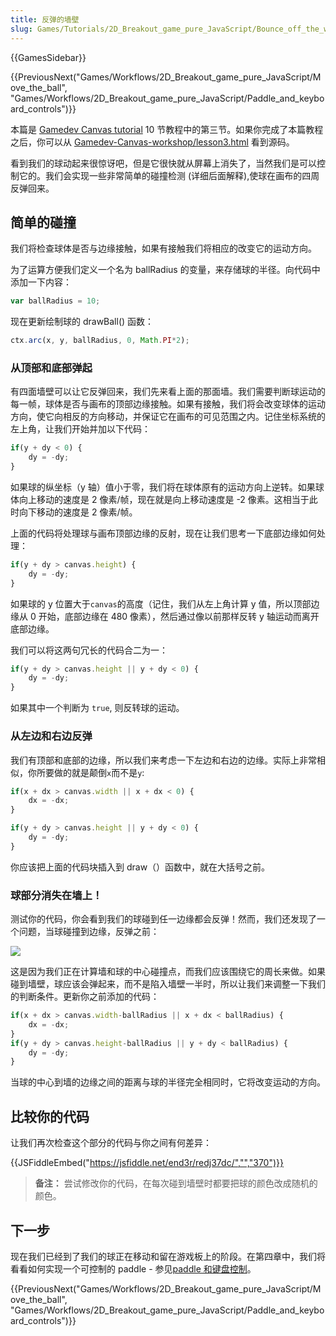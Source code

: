 ```yaml
---
title: 反弹的墙壁
slug: Games/Tutorials/2D_Breakout_game_pure_JavaScript/Bounce_off_the_walls
---
```

{{GamesSidebar}}

{{PreviousNext("Games/Workflows/2D_Breakout_game_pure_JavaScript/Move_the_ball", "Games/Workflows/2D_Breakout_game_pure_JavaScript/Paddle_and_keyboard_controls")}}

本篇是 [Gamedev Canvas tutorial](/zh-CN/docs/Games/Workflows/Breakout_game_from_scratch) 10 节教程中的第三节。如果你完成了本篇教程之后，你可以从 [Gamedev-Canvas-workshop/lesson3.html](https://github.com/end3r/Gamedev-Canvas-workshop/blob/gh-pages/lesson03.html) 看到源码。

看到我们的球动起来很惊讶吧，但是它很快就从屏幕上消失了，当然我们是可以控制它的。我们会实现一些非常简单的碰撞检测 (详细后面解释),使球在画布的四周反弹回来。

## 简单的碰撞

我们将检查球体是否与边缘接触，如果有接触我们将相应的改变它的运动方向。

为了运算方便我们定义一个名为 ballRadius 的变量，来存储球的半径。向代码中添加一下内容：

```js
var ballRadius = 10;
```

现在更新绘制球的 drawBall() 函数：

```js
ctx.arc(x, y, ballRadius, 0, Math.PI*2);
```

### 从顶部和底部弹起

有四面墙壁可以让它反弹回来，我们先来看上面的那面墙。我们需要判断球运动的每一帧，球体是否与画布的顶部边缘接触。如果有接触，我们将会改变球体的运动方向，使它向相反的方向移动，并保证它在画布的可见范围之内。记住坐标系统的左上角，让我们开始并加以下代码：

```js
if(y + dy < 0) {
    dy = -dy;
}
```

如果球的纵坐标（y 轴）值小于零，我们将在球体原有的运动方向上逆转。如果球体向上移动的速度是 2 像素/帧，现在就是向上移动速度是 -2 像素。这相当于此时向下移动的速度是 2 像素/帧。

上面的代码将处理球与画布顶部边缘的反射，现在让我们思考一下底部边缘如何处理：

```js
if(y + dy > canvas.height) {
    dy = -dy;
}
```

如果球的 y 位置大于`canvas`的高度（记住，我们从左上角计算 y 值，所以顶部边缘从 0 开始，底部边缘在 480 像素），然后通过像以前那样反转 y 轴运动而离开底部边缘。

我们可以将这两句冗长的代码合二为一：

```js
if(y + dy > canvas.height || y + dy < 0) {
    dy = -dy;
}
```

如果其中一个判断为 `true`, 则反转球的运动。

### 从左边和右边反弹

我们有顶部和底部的边缘，所以我们来考虑一下左边和右边的边缘。实际上非常相似，你所要做的就是颠倒`x`而不是`y`:

```js
if(x + dx > canvas.width || x + dx < 0) {
    dx = -dx;
}

if(y + dy > canvas.height || y + dy < 0) {
    dy = -dy;
}
```

你应该把上面的代码块插入到 draw（）函数中，就在大括号之前。

### 球部分消失在墙上！

测试你的代码，你会看到我们的球碰到任一边缘都会反弹！然而，我们还发现了一个问题，当球碰撞到边缘，反弹之前：

![](ball-in-wall.png)

这是因为我们正在计算墙和球的中心碰撞点，而我们应该围绕它的周长来做。如果碰到墙壁，球应该会弹起来，而不是陷入墙壁一半时，所以让我们来调整一下我们的判断条件。更新你之前添加的代码：

```js
if(x + dx > canvas.width-ballRadius || x + dx < ballRadius) {
    dx = -dx;
}
if(y + dy > canvas.height-ballRadius || y + dy < ballRadius) {
    dy = -dy;
}
```

当球的中心到墙的边缘之间的距离与球的半径完全相同时，它将改变运动的方向。

## 比较你的代码

让我们再次检查这个部分的代码与你之间有何差异：

{{JSFiddleEmbed("https://jsfiddle.net/end3r/redj37dc/","","370")}}

> **备注：** 尝试修改你的代码，在每次碰到墙壁时都要把球的颜色改成随机的颜色。

## 下一步

现在我们已经到了我们的球正在移动和留在游戏板上的阶段。在第四章中，我们将看看如何实现一个可控制的 paddle - 参见[paddle 和键盘控制](/zh-CN/docs/Games/Workflows/Breakout_game_from_scratch/Paddle_and_keyboard_controls)。

{{PreviousNext("Games/Workflows/2D_Breakout_game_pure_JavaScript/Move_the_ball", "Games/Workflows/2D_Breakout_game_pure_JavaScript/Paddle_and_keyboard_controls")}}

